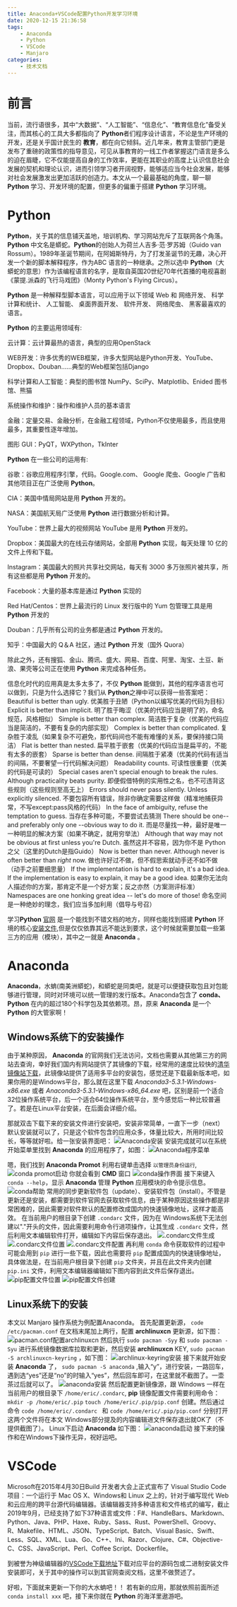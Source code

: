```yaml
---
title: Anaconda+VSCode配置Python开发学习环境
date: 2020-12-15 21:36:58
tags:
    - Anaconda
    - Python
    - VSCode
    - Manjaro
categories:
    - 技术文档
---
```


# 前言

当前，流行语很多，其中“大数据”、“人工智能”、“信息化”、“教育信息化”备受关注，而其核心的工具大多都指向了 **Python**者们程序设计语言，不论是生产环境的开发，还是关乎国计民生的 **教育**，都在向它倾斜。近几年来，教育主管部门更是发布了重磅的政策性的指导意见，可见从事教育的一线工作者掌握这门语言是多么的迫在眉睫，它不仅能提高自身的工作效率，更能在其职业的高度上认识信息社会发展的契机和理论认识，进而引领学习者开阔视野，能够适应当今社会发展，能够对社会发展激发出更加活跃的创造力。本文从一个最最基础的角度，聊一聊 **Python** 学习、开发环境的配置，但更多的偏重于搭建 **Python** 学习环境。

<!--more-->

# Python

**Python**，关于其的信息铺天盖地，培训机构、学习网站充斥了互联网各个角落。**Python** 中文名是蟒蛇。**Python**的创始人为荷兰人吉多·范·罗苏姆（Guido van Rossum）。1989年圣诞节期间，在阿姆斯特丹，为了打发圣诞节的无趣，决心开发一个新的脚本解释程序，作为ABC 语言的一种继承。之所以选中 **Python**（大蟒蛇的意思）作为该编程语言的名字，是取自英国20世纪70年代首播的电视喜剧《蒙提.派森的飞行马戏团》（Monty Python's Flying Circus）。

**Python** 是一种解释型脚本语言，可以应用于以下领域 Web 和 网络开发、 科学计算和统计、 人工智能、 桌面界面开发、 软件开发、 网络爬虫、 黑客最喜欢的语言。

**Python** 的主要运用领域有:

云计算：云计算最热的语言，典型的应用OpenStack

WEB开发：许多优秀的WEB框架，许多大型网站是Python开发、YouTube、Dropbox、Douban……典型的Web框架包括Django

科学计算和人工智能：典型的图书馆 NumPy、SciPy、Matplotlib、Enided 图书馆、熊猫

系统操作和维护：操作和维护人员的基本语言

金融：定量交易、金融分析，在金融工程领域，Python不仅使用最多，而且使用最多，其重要性逐年增加。

图形 GUI：PyQT，WXPython，TkInter

**Python** 在一些公司的运用有:

谷歌：谷歌应用程序引擎，代码。Google.com、 Google 爬虫、Google 广告和其他项目正在广泛使用 **Python**。

CIA：美国中情局网站是用 **Python** 开发的。

NASA：美国航天局广泛使用 **Python** 进行数据分析和计算。

YouTube：世界上最大的视频网站 YouTube 是用 **Python** 开发的。

Dropbox：美国最大的在线云存储网站，全部用 **Python** 实现，每天处理 10 亿的文件上传和下载。

Instagram：美国最大的照片共享社交网站，每天有 3000 多万张照片被共享，所有这些都是用 **Python** 开发的。

Facebook：大量的基本库是通过 **Python** 实现的

Red Hat/Centos：世界上最流行的 Linux 发行版中的 Yum 包管理工具是用 **Python** 开发的

Douban：几乎所有公司的业务都是通过 **Python** 开发的。

知乎：中国最大的 Q＆A 社区，通过 **Python** 开发（国外 Quora）

除此之外，还有搜狐、金山、腾讯、盛大、网易、百度、阿里、淘宝、土豆、新浪、果壳等公司正在使用 **Python** 来完成各种任务。

信息化时代的应用真是太多太多了，不仅 **Python** 能做到，其他的程序语言也可以做到，只是为什么选择它？我们从 **Python**之禅中可以获得一些答案吧：
    Beautiful is better than ugly.
    优美胜于丑陋（Python以编写优美的代码为目标）
    Explicit is better than implicit.
    明了胜于晦涩（优美的代码应当是明了的，命名规范，风格相似）
    Simple is better than complex.
    简洁胜于复杂（优美的代码应当是简洁的，不要有复杂的内部实现）
    Complex is better than complicated.
    复杂胜于凌乱（如果复杂不可避免，那代码间也不能有难懂的关系，要保持接口简洁）
    Flat is better than nested.
    扁平胜于嵌套（优美的代码应当是扁平的，不能有太多的嵌套）
    Sparse is better than dense.
    间隔胜于紧凑（优美的代码有适当的间隔，不要奢望一行代码解决问题）
    Readability counts.
    可读性很重要（优美的代码是可读的）
    Special cases aren't special enough to break the rules.
    Although practicality beats purity.
    即便假借特例的实用性之名，也不可违背这些规则（这些规则至高无上）
    Errors should never pass silently.
    Unless explicitly silenced.
    不要包容所有错误，除非你确定需要这样做（精准地捕获异常，不写except:pass风格的代码）
    In the face of ambiguity, refuse the temptation to guess.
    当存在多种可能，不要尝试去猜测
    There should be one-- and preferably only one --obvious way to do it.
    而是尽量找一种，最好是唯一一种明显的解决方案（如果不确定，就用穷举法）
    Although that way may not be obvious at first unless you're Dutch.
    虽然这并不容易，因为你不是 Python 之父（这里的Dutch是指Guido）
    Now is better than never.
    Although never is often better than *right* now.
    做也许好过不做，但不假思索就动手还不如不做（动手之前要细思量）
    If the implementation is hard to explain, it's a bad idea.
    If the implementation is easy to explain, it may be a good idea.
    如果你无法向人描述你的方案，那肯定不是一个好方案；反之亦然（方案测评标准）
    Namespaces are one honking great idea -- let's do more of those!
    命名空间是一种绝妙的理念，我们应当多加利用（倡导与号召）

学习**Python** [官网](https://www.python.org) 是一个能找到不错文档的地方，同样也能找到搭建 **Python** 环境的核心[安装文件](https://www.python.org/downloads/),但是仅仅依靠其远不能达到要求，这个时候就需要加载一些第三方的应用（模块），其中之一就是 **Anaconda** 。

# Anaconda

**Anaconda**，水蚺(南美洲蟒蛇)，和蟒蛇是同类吧，就是可以便捷获取包且对包能够进行管理，同时对环境可以统一管理的发行版本。Anaconda包含了 **conda、Python** 在内的超过180个科学包及其依赖项。昂，原来 **Anaconda** 是一个 **Python** 的大管家啊！

## Windows系统下的安装操作

由于某种原因， **Anaconda** 的官网我们无法访问，文档也需要从其他第三方的网站去查询，幸好我们国内有网站提供了其镜像的下载，经常用的速度比较快的[清华镜像站下载](https://mirrors.tuna.tsinghua.edu.cn/anaconda/archive/)，此镜像站提供了适用多平台的安装包，感觉还是下载最新版本吧，如果你用的是Windows平台，那么就在这里下载 *Anaconda3-5.3.1-Windows-x86.exe* 或者 *Anaconda3-5.3.1-Windows-x86_64.exe* 吧，区别是前一个适合32位操作系统平台，后一个适合64位操作系统平台，至今感觉后一种比较普遍了。若是在Linux平台安装，在后面会详细介绍。

那就双击下载下来的安装文件进行安装吧，安装非常简单，一直下一步（next）默认安装就可以了，只是这个软件包含的应用众多，体量比较大，所用时间比较长，等等就好啦。给一张安装界面吧：
    ![Anaconda安装](https://img-blog.csdnimg.cn/20201216101019919.PNG?x-oss-process=image/watermark,type_ZmFuZ3poZW5naGVpdGk,shadow_10,text_aHR0cHM6Ly9ibG9nLmNzZG4ubmV0L3N0ZXZlbl96ZGc5ODg=,size_16,color_FFFFFF,t_70#pic_center)
安装完成就可以在系统开始菜单里找到 **Anaconda** 的应用程序了，如图：
    ![Anaconda程序菜单](https://img-blog.csdnimg.cn/20201216101631215.png#pic_center)

嗯，我们找到 **Anaconda Promot** 利用右键单击选择 ```以管理员身份运行```,
    ![conda promot启动](https://img-blog.csdnimg.cn/20201216102530638.png?x-oss-process=image/watermark,type_ZmFuZ3poZW5naGVpdGk,shadow_10,text_aHR0cHM6Ly9ibG9nLmNzZG4ubmV0L3N0ZXZlbl96ZGc5ODg=,size_16,color_FFFFFF,t_70#pic_center)
你就会看到 **CMD** 窗口
    ![conda操作界面](https://img-blog.csdnimg.cn/20201216102623819.png?x-oss-process=image/watermark,type_ZmFuZ3poZW5naGVpdGk,shadow_10,text_aHR0cHM6Ly9ibG9nLmNzZG4ubmV0L3N0ZXZlbl96ZGc5ODg=,size_16,color_FFFFFF,t_70#pic_center)
接下来键入 ```conda --help```，显示 **Anaconda** 管理 **Python** 应用模块的命令提示信息。
    ![conda帮助](https://img-blog.csdnimg.cn/20201216103244327.png?x-oss-process=image/watermark,type_ZmFuZ3poZW5naGVpdGk,shadow_10,text_aHR0cHM6Ly9ibG9nLmNzZG4ubmV0L3N0ZXZlbl96ZGc5ODg=,size_16,color_FFFFFF,t_70#pic_center)
常用的同步更新软件包（update）、安装软件包（install）。不管是更新还是安装，都需要到软件官网去获取软件信息，由于某种原因这些操作都是非常困难的，因此需要对软件默认的配置修改成国内的快速镜像地址，这样才能高效。
在当前用户的根目录下创建 ``` .condarc ``` 文件，因为在 Windows系统下无法创建以"."开头的文件，因此需要利用命令行进项操作，让其生成 ``` .condarc ``` 文件，然后利用文本编辑软件打开，编辑如下内容后保存退出。
    ![.condarc文件生成](https://img-blog.csdnimg.cn/20201216110459956.png#pic_center)
    ![.condarc文件位置](https://img-blog.csdnimg.cn/20201216111056674.png?x-oss-process=image/watermark,type_ZmFuZ3poZW5naGVpdGk,shadow_10,text_aHR0cHM6Ly9ibG9nLmNzZG4ubmV0L3N0ZXZlbl96ZGc5ODg=,size_16,color_FFFFFF,t_70#pic_center)
    ![.condarc文件配置](https://img-blog.csdnimg.cn/20201216110509888.png?x-oss-process=image/watermark,type_ZmFuZ3poZW5naGVpdGk,shadow_10,text_aHR0cHM6Ly9ibG9nLmNzZG4ubmV0L3N0ZXZlbl96ZGc5ODg=,size_16,color_FFFFFF,t_70#pic_center)
再利用 ```conda``` 命令获取软件的过程中可能会用到 ``` pip ``` 进行一些下载，因此也需要将 ``` pip ``` 配置成国内的快速镜像地址，具体做法是，在当前用户根目录下创建 ``` pip ``` 文件夹，并且在此文件夹内创建 ``` pip.ini ``` 文件，利用文本编辑器编辑如下图内容到此文件后保存退出。
    ![pip配置文件位置](https://img-blog.csdnimg.cn/20201216111319848.png?x-oss-process=image/watermark,type_ZmFuZ3poZW5naGVpdGk,shadow_10,text_aHR0cHM6Ly9ibG9nLmNzZG4ubmV0L3N0ZXZlbl96ZGc5ODg=,size_16,color_FFFFFF,t_70#pic_center)
    ![pip配置文件创建](https://img-blog.csdnimg.cn/20201216110653435.png?x-oss-process=image/watermark,type_ZmFuZ3poZW5naGVpdGk,shadow_10,text_aHR0cHM6Ly9ibG9nLmNzZG4ubmV0L3N0ZXZlbl96ZGc5ODg=,size_16,color_FFFFFF,t_70#pic_center)

## Linux系统下的安装

本文以 Manjaro 操作系统为例配置Anaconda。
首先配置更新源， ``` code /etc/pacman.conf ``` 在文档末尾加上两行，配置 **archlinuxcn** 更新源，如下图：
    ![pacman.conf配置archlinuxcn](https://img-blog.csdnimg.cn/20201216114847736.png?x-oss-process=image/watermark,type_ZmFuZ3poZW5naGVpdGk,shadow_10,text_aHR0cHM6Ly9ibG9nLmNzZG4ubmV0L3N0ZXZlbl96ZGc5ODg=,size_16,color_FFFFFF,t_70#pic_center)
然后执行 ``` sudo pacman -Syy ``` 和 ``` sudo pacman -Syu ``` 进行系统镜像数据库拉取和更新，然后安装 **archlinuxcn** KEY, ```sudo pacman -S archlinuxcn-keyring``` ，如下图：
    ![archlinux-keyring安装](https://img-blog.csdnimg.cn/20201216120110837.png?x-oss-process=image/watermark,type_ZmFuZ3poZW5naGVpdGk,shadow_10,text_aHR0cHM6Ly9ibG9nLmNzZG4ubmV0L3N0ZXZlbl96ZGc5ODg=,size_16,color_FFFFFF,t_70#pic_center)
接下来就开始安装 **Anaconda** 了， ``` sudo pacman -S anaconda ``` ,输入“y”，进行安装，一路回车，遇到选“yes”还是“no”的时输入“yes”，然后回车即可，在这里就不截图了。一壶茶过后就可以了。
    ![anaconda安装](https://img-blog.csdnimg.cn/20201216120626439.png?x-oss-process=image/watermark,type_ZmFuZ3poZW5naGVpdGk,shadow_10,text_aHR0cHM6Ly9ibG9nLmNzZG4ubmV0L3N0ZXZlbl96ZGc5ODg=,size_16,color_FFFFFF,t_70#pic_center)
然后配置更新镜像源，跟 Windows 一样在 当前用户的根目录下 ``` /home/eric/.condarc ```, **pip** 镜像配置文件需要利用命令： ``` mkdir -p /home/eric/.pip ``` ``` touch /home/eric/.pip/pip.conf ``` 创建。然后通过命令 ```code /home/eric/.condarc ``` 和 ``` code /home/eric/.pip/pip.conf ``` 分别打开这两个文件将在本文 Windows部分提及的内容编辑进文件保存退出就OK了（不提供截图了）。
Linux下启动 **Anaconda** 如下图：
    ![anaconda启动](https://img-blog.csdnimg.cn/20201216122739617.png?x-oss-process=image/watermark,type_ZmFuZ3poZW5naGVpdGk,shadow_10,text_aHR0cHM6Ly9ibG9nLmNzZG4ubmV0L3N0ZXZlbl96ZGc5ODg=,size_16,color_FFFFFF,t_70#pic_center)
接下来的操作和在Windows下操作无异，祝好运吧。

# VSCode

Microsoft在2015年4月30日Build 开发者大会上正式宣布了 Visual Studio Code 项目：一个运行于 Mac OS X、Windows和 Linux 之上的，针对于编写现代 Web 和云应用的跨平台源代码编辑器。该编辑器支持多种语言和文件格式的编写，截止2019年9月，已经支持了如下37种语言或文件：F#、HandleBars、Markdown、Python、Java、PHP、Haxe、Ruby、Sass、Rust、PowerShell、Groovy、R、Makefile、HTML、JSON、TypeScript、Batch、Visual Basic、Swift、Less、SQL、XML、Lua、Go、C++、Ini、Razor、Clojure、C#、Objective-C、CSS、JavaScript、Perl、Coffee Script、Dockerfile。

到被誉为神级编辑器的[VSCode下载地址](https://code.visualstudio.com/)下载对应平台的源码包或二进制安装文件安装即可，关于其中的操作可以到其官网查阅文档，这里不做赘述了。

好啦，下面就来更新一下你的大水蚺吧！！
若有新的应用，那就依照前面所述 ``` conda install xxx ``` 吧，接下来你就在 **Python** 的海洋里遨游吧。
